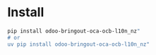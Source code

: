 # Install

```bash
pip install odoo-bringout-oca-ocb-l10n_nz"
# or
uv pip install odoo-bringout-oca-ocb-l10n_nz"
```
